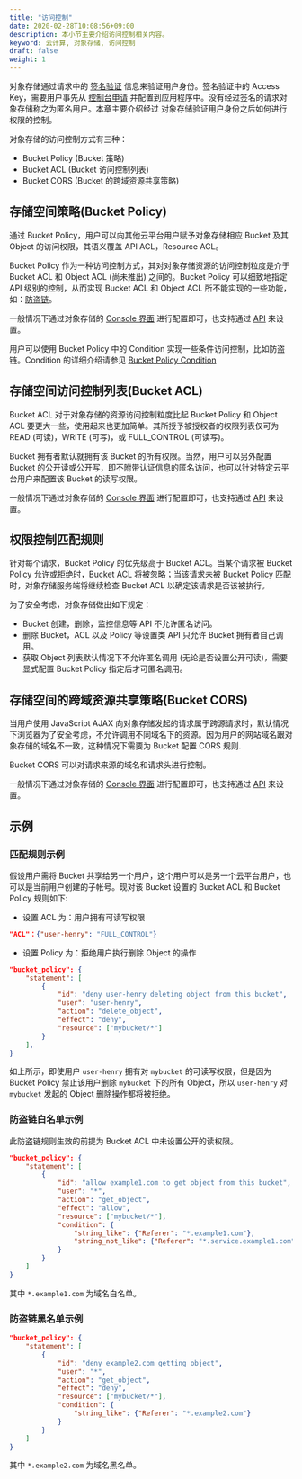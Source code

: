 ```yaml
---
title: "访问控制"
date: 2020-02-28T10:08:56+09:00
description: 本小节主要介绍访问控制相关内容。
keyword: 云计算, 对象存储, 访问控制
draft: false
weight: 1
---
```


对象存储通过请求中的 [签名验证](../signature) 信息来验证用户身份。签名验证中的 Access Key，需要用户事先从 [控制台申请](/storage/object-storage/api/practices/signature/#获取-access-key) 并配置到应用程序中。没有经过签名的请求对象存储称之为匿名用户。本章主要介绍经过 对象存储验证用户身份之后如何进行权限的控制。

对象存储的访问控制方式有三种：

- Bucket Policy (Bucket 策略)
- Bucket ACL (Bucket 访问控制列表)
- Bucket CORS (Bucket 的跨域资源共享策略)

## 存储空间策略(Bucket Policy)

通过 Bucket Policy，用户可以向其他云平台用户赋予对象存储相应 Bucket 及其 Object 的访问权限，其语义覆盖 API ACL，Resource ACL。

Bucket Policy 作为一种访问控制方式，其对对象存储资源的访问控制粒度是介于 Bucket ACL 和 Object ACL (尚未推出) 之间的。Bucket Policy 可以细致地指定 API 级别的控制，从而实现 Bucket ACL 和 Object ACL 所不能实现的一些功能，如：[防盗链](/storage/object-storage/beat-practices/policy/)。

一般情况下通过对象存储的 [Console 界面](/storage/object-storage/manual/console/bucket_manage/access_control/#存储空间策略bucket-policy) 进行配置即可，也支持通过 [API](/storage/object-storage/api/bucket/policy/) 来设置。

用户可以使用 Bucket Policy 中的 Condition 实现一些条件访问控制，比如防盗链。Condition 的详细介绍请参见 [Bucket Policy Condition](../../bucket/policy/put_policy/#condition-说明)


## 存储空间访问控制列表(Bucket ACL)

Bucket ACL 对于对象存储的资源访问控制粒度比起 Bucket Policy 和 Object ACL 要更大一些，使用起来也更加简单。其所授予被授权者的权限列表仅可为 READ (可读)，WRITE (可写)，或 FULL_CONTROL (可读写)。


Bucket 拥有者默认就拥有该 Bucket 的所有权限。当然，用户可以另外配置 Bucket 的公开读或公开写，即不附带认证信息的匿名访问，也可以针对特定云平台用户来配置该 Bucket 的读写权限。

一般情况下通过对象存储的 [Console 界面](../../../manual/console/bucket_manage/access_control/#存储空间访问控制列表bucket-acl) 进行配置即可，也支持通过 [API](../../bucket/acl/) 来设置。


## 权限控制匹配规则

针对每个请求，Bucket Policy 的优先级高于 Bucket ACL。当某个请求被 Bucket Policy 允许或拒绝时，Bucket ACL 将被忽略；当该请求未被 Bucket Policy 匹配时，对象存储服务端将继续检查 Bucket ACL 以确定该请求是否该被执行。

为了安全考虑，对象存储做出如下规定：
- Bucket 创建，删除，监控信息等 API 不允许匿名访问。
- 删除 Bucket，ACL 以及 Policy 等设置类 API 只允许 Bucket 拥有者自己调用。
- 获取 Object 列表默认情况下不允许匿名调用 (无论是否设置公开可读)，需要显式配置 Bucket Policy 指定后才可匿名调用。


## 存储空间的跨域资源共享策略(Bucket CORS)

当用户使用 JavaScript AJAX 向对象存储发起的请求属于跨源请求时，默认情况下浏览器为了安全考虑，不允许调用不同域名下的资源。因为用户的网站域名跟对象存储的域名不一致，这种情况下需要为 Bucket 配置 CORS 规则.

Bucket CORS 可以对请求来源的域名和请求头进行控制。

一般情况下通过对象存储的 [Console 界面](../../../manual/console/bucket_manage/access_control/#存储空间的跨域资源共享策略bucket-cors) 进行配置即可，也支持通过 [API](../../bucket/cors/) 来设置。


## 示例
### 匹配规则示例
假设用户需将 Bucket 共享给另一个用户，这个用户可以是另一个云平台用户，也可以是当前用户创建的子帐号。现对该 Bucket 设置的 Bucket ACL 和 Bucket Policy 规则如下:


- 设置 ACL 为：用户拥有可读写权限
```json
"ACL"：{"user-henry": "FULL_CONTROL"}
```

- 设置 Policy 为：拒绝用户执行删除 Object 的操作
```json
"bucket_policy": {
    "statement": [
        {
            "id": "deny user-henry deleting object from this bucket",
            "user": "user-henry",
            "action": "delete_object",
            "effect": "deny",
            "resource": ["mybucket/*"]
        }
    ],
}
```

如上所示，即使用户 `user-henry` 拥有对 `mybucket` 的可读写权限，但是因为 Bucket Policy 禁止该用户删除 `mybucket` 下的所有 Object，所以 `user-henry` 对 `mybucket` 发起的 Object 删除操作都将被拒绝。

### 防盗链白名单示例

此防盗链规则生效的前提为 Bucket ACL 中未设置公开的读权限。

```json
"bucket_policy": {
    "statement": [
        {
            "id": "allow example1.com to get object from this bucket",
            "user": "*",
            "action": "get_object",
            "effect": "allow",
            "resource": ["mybucket/*"],
            "condition": {
                "string_like": {"Referer": "*.example1.com"},
                "string_not_like": {"Referer": "*.service.example1.com"}
            }
        }
    ]
}
```

其中 `*.example1.com` 为域名白名单。

### 防盗链黑名单示例

```json
"bucket_policy": {
    "statement": [
        {
            "id": "deny example2.com getting object",
            "user": "*",
            "action": "get_object",
            "effect": "deny",
            "resource": ["mybucket/*"],
            "condition": {
                "string_like": {"Referer": "*.example2.com"}
            }
        }
    ]
}
```

其中 `*.example2.com` 为域名黑名单。


